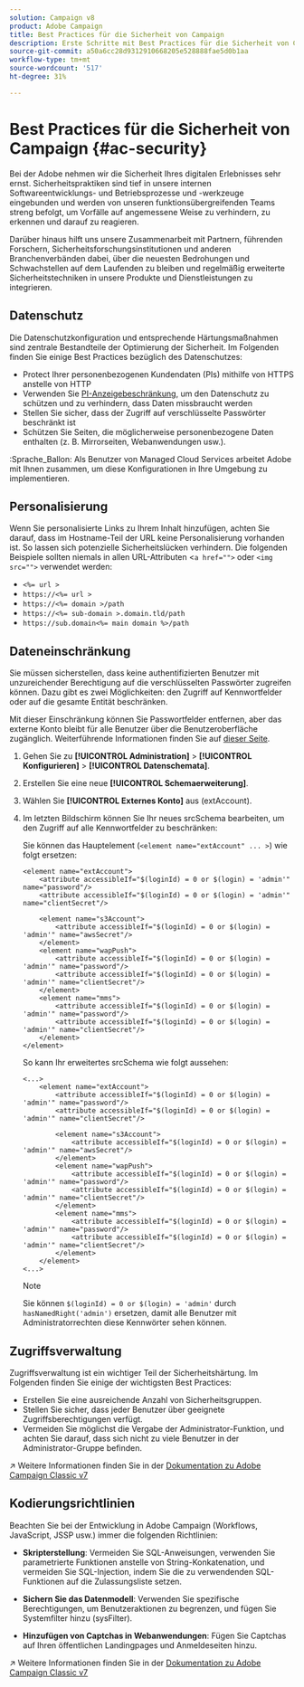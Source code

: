 ```yaml
---
solution: Campaign v8
product: Adobe Campaign
title: Best Practices für die Sicherheit von Campaign
description: Erste Schritte mit Best Practices für die Sicherheit von Campaign
source-git-commit: a50a6cc28d9312910668205e528888fae5d0b1aa
workflow-type: tm+mt
source-wordcount: '517'
ht-degree: 31%

---
```


# Best Practices für die Sicherheit von Campaign {#ac-security}

Bei der Adobe nehmen wir die Sicherheit Ihres digitalen Erlebnisses sehr ernst. Sicherheitspraktiken sind tief in unsere internen Softwareentwicklungs- und Betriebsprozesse und -werkzeuge eingebunden und werden von unseren funktionsübergreifenden Teams streng befolgt, um Vorfälle auf angemessene Weise zu verhindern, zu erkennen und darauf zu reagieren.

Darüber hinaus hilft uns unsere Zusammenarbeit mit Partnern, führenden Forschern, Sicherheitsforschungsinstitutionen und anderen Branchenverbänden dabei, über die neuesten Bedrohungen und Schwachstellen auf dem Laufenden zu bleiben und regelmäßig erweiterte Sicherheitstechniken in unsere Produkte und Dienstleistungen zu integrieren.

## Datenschutz

Die Datenschutzkonfiguration und entsprechende Härtungsmaßnahmen sind zentrale Bestandteile der Optimierung der Sicherheit. Im Folgenden finden Sie einige Best Practices bezüglich des Datenschutzes:

* Protect Ihrer personenbezogenen Kundendaten (PIs) mithilfe von HTTPS anstelle von HTTP
* Verwenden Sie [PI-Anzeigebeschränkung](../dev/restrict-pi-view.md), um den Datenschutz zu schützen und zu verhindern, dass Daten missbraucht werden
* Stellen Sie sicher, dass der Zugriff auf verschlüsselte Passwörter beschränkt ist
* Schützen Sie Seiten, die möglicherweise personenbezogene Daten enthalten (z. B. Mirrorseiten, Webanwendungen usw.).

:Sprache_Ballon: Als Benutzer von Managed Cloud Services arbeitet Adobe mit Ihnen zusammen, um diese Konfigurationen in Ihre Umgebung zu implementieren.

## Personalisierung            

Wenn Sie personalisierte Links zu Ihrem Inhalt hinzufügen, achten Sie darauf, dass im Hostname-Teil der URL keine Personalisierung vorhanden ist. So lassen sich potenzielle Sicherheitslücken verhindern. Die folgenden Beispiele sollten niemals in allen URL-Attributen &lt;`a href="">` oder `<img src="">` verwendet werden:

* `<%= url >`
* `https://<%= url >`
* `https://<%= domain >/path`
* `https://<%= sub-domain >.domain.tld/path`
* `https://sub.domain<%= main domain %>/path`

## Dateneinschränkung

Sie müssen sicherstellen, dass keine authentifizierten Benutzer mit unzureichender Berechtigung auf die verschlüsselten Passwörter zugreifen können. Dazu gibt es zwei Möglichkeiten: den Zugriff auf Kennwortfelder oder auf die gesamte Entität beschränken.

Mit dieser Einschränkung können Sie Passwortfelder entfernen, aber das externe Konto bleibt für alle Benutzer über die Benutzeroberfläche zugänglich. Weiterführende Informationen finden Sie auf [dieser Seite](../dev/restrict-pi-view.md).

1. Gehen Sie zu **[!UICONTROL Administration]** > **[!UICONTROL Konfigurieren]** > **[!UICONTROL Datenschemata]**.

1. Erstellen Sie eine neue **[!UICONTROL Schemaerweiterung]**.

1. Wählen Sie **[!UICONTROL Externes Konto]** aus (extAccount).

1. Im letzten Bildschirm können Sie Ihr neues srcSchema bearbeiten, um den Zugriff auf alle Kennwortfelder zu beschränken:

   Sie können das Hauptelement (`<element name="extAccount" ... >`) wie folgt ersetzen:

   ```
   <element name="extAccount">
       <attribute accessibleIf="$(loginId) = 0 or $(login) = 'admin'" name="password"/>
       <attribute accessibleIf="$(loginId) = 0 or $(login) = 'admin'" name="clientSecret"/>
   
       <element name="s3Account">
           <attribute accessibleIf="$(loginId) = 0 or $(login) = 'admin'" name="awsSecret"/>
       </element>
       <element name="wapPush">
           <attribute accessibleIf="$(loginId) = 0 or $(login) = 'admin'" name="password"/>
           <attribute accessibleIf="$(loginId) = 0 or $(login) = 'admin'" name="clientSecret"/>
       </element>
       <element name="mms">
           <attribute accessibleIf="$(loginId) = 0 or $(login) = 'admin'" name="password"/>
           <attribute accessibleIf="$(loginId) = 0 or $(login) = 'admin'" name="clientSecret"/>
       </element>
   </element>
   ```

   So kann Ihr erweitertes srcSchema wie folgt aussehen:

   ```
   <...>
       <element name="extAccount">
           <attribute accessibleIf="$(loginId) = 0 or $(login) = 'admin'" name="password"/>
           <attribute accessibleIf="$(loginId) = 0 or $(login) = 'admin'" name="clientSecret"/>
   
           <element name="s3Account">
               <attribute accessibleIf="$(loginId) = 0 or $(login) = 'admin'" name="awsSecret"/>
           </element>
           <element name="wapPush">
               <attribute accessibleIf="$(loginId) = 0 or $(login) = 'admin'" name="password"/>
               <attribute accessibleIf="$(loginId) = 0 or $(login) = 'admin'" name="clientSecret"/>
           </element>
           <element name="mms">
               <attribute accessibleIf="$(loginId) = 0 or $(login) = 'admin'" name="password"/>
               <attribute accessibleIf="$(loginId) = 0 or $(login) = 'admin'" name="clientSecret"/>
           </element>
       </element>
   <...> 
   ```

   >[!NOTE]
   >
   >Sie können `$(loginId) = 0 or $(login) = 'admin'` durch `hasNamedRight('admin')` ersetzen, damit alle Benutzer mit Administratorrechten diese Kennwörter sehen können.


## Zugriffsverwaltung

Zugriffsverwaltung ist ein wichtiger Teil der Sicherheitshärtung. Im Folgenden finden Sie einige der wichtigsten Best Practices:

* Erstellen Sie eine ausreichende Anzahl von Sicherheitsgruppen.
* Stellen Sie sicher, dass jeder Benutzer über geeignete Zugriffsberechtigungen verfügt.
* Vermeiden Sie möglichst die Vergabe der Administrator-Funktion, und achten Sie darauf, dass sich nicht zu viele Benutzer in der Administrator-Gruppe befinden.

:arrow_upper_right: Weitere Informationen finden Sie in der [Dokumentation zu Adobe Campaign Classic v7](https://experienceleague.adobe.com/docs/campaign-classic/using/installing-campaign-classic/security-privacy/access-management.html?lang=en#webapp-operator)

## Kodierungsrichtlinien

Beachten Sie bei der Entwicklung in Adobe Campaign (Workflows, JavaScript, JSSP usw.) immer die folgenden Richtlinien:

* **Skripterstellung**: Vermeiden Sie SQL-Anweisungen, verwenden Sie parametrierte Funktionen anstelle von String-Konkatenation, und vermeiden Sie SQL-Injection, indem Sie die zu verwendenden SQL-Funktionen auf die Zulassungsliste setzen.

* **Sichern Sie das Datenmodell**: Verwenden Sie spezifische Berechtigungen, um Benutzeraktionen zu begrenzen, und fügen Sie Systemfilter hinzu (sysFilter).

* **Hinzufügen von Captchas in Webanwendungen**: Fügen Sie Captchas auf Ihren öffentlichen Landingpages und Anmeldeseiten hinzu.

:arrow_upper_right: Weitere Informationen finden Sie in der [Dokumentation zu Adobe Campaign Classic v7](https://experienceleague.adobe.com/docs/campaign-classic/using/installing-campaign-classic/security-privacy/scripting-coding-guidelines.html?lang=en#installing-campaign-classic)
